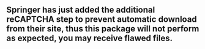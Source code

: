 ## Springer has just added the additional reCAPTCHA step to prevent automatic download from their site, thus this package will not perform as expected, you may receive flawed files.
